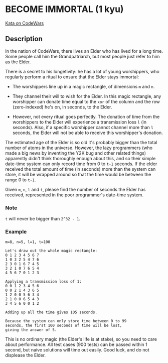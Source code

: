 # BECOME IMMORTAL (1 kyu)

[Kata on CodeWars](https://www.codewars.com/kata/59568be9cc15b57637000054)

## Description

In the nation of CodeWars, there lives an Elder who has lived for a long time. Some people call him the Grandpatriarch, but most people just refer to him as the Elder.

There is a secret to his longetivity: he has a lot of young worshippers, who regularly perform a ritual to ensure that the Elder stays immortal:

* The worshippers line up in a magic rectangle, of dimensions
    `m` and `n`.

* They channel their will to wish for the Elder. In this magic
    rectangle, any worshipper can donate time equal to the `xor`
    of the column and the row (zero-indexed) he's on, in seconds,
    to the Elder.

* However, not every ritual goes perfectly. The donation of time
    from the worshippers to the Elder will experience a
    transmission loss `l` (in seconds). Also, if a specific
    worshipper cannot channel more than `l` seconds, the Elder
    will not be able to receive this worshipper's donation.

The estimated age of the Elder is so old it's probably bigger
than the total number of atoms in the universe. However, the lazy
programmers (who made a big news by inventing the Y2K bug and
other related things) apparently didn't think thoroughly enough
about this, and so their simple date-time system can only record
time from 0 to `t-1` seconds. If the elder received the total
amount of time (in seconds) more than the system can store,
it will be wrapped around so that the time would be between
the range 0 to `t-1`.

Given `m`, `n`, `l` and `t`, please find the number of seconds
the Elder has received, represented in the poor programmer's
date-time system.

### Note

`t` will never be bigger than `2^32 - 1`.

### Example

    m=8, n=5, l=1, t=100

    Let's draw out the whole magic rectangle:
    0 1 2 3 4 5 6 7
    1 0 3 2 5 4 7 6
    2 3 0 1 6 7 4 5
    3 2 1 0 7 6 5 4
    4 5 6 7 0 1 2 3

    Applying a transmission loss of 1:
    0 0 1 2 3 4 5 6
    0 0 2 1 4 3 6 5
    1 2 0 0 5 6 3 4
    2 1 0 0 6 5 4 3
    3 4 5 6 0 0 1 2

    Adding up all the time gives 105 seconds.

    Because the system can only store time between 0 to 99
    seconds, the first 100 seconds of time will be lost,
    giving the answer of 5.

This is no ordinary magic (the Elder's life is at stake),
so you need to care about performance. All test cases (900 tests)
can be passed within 1 second, but naive solutions will time out
easily. Good luck, and do not displease the Elder.
